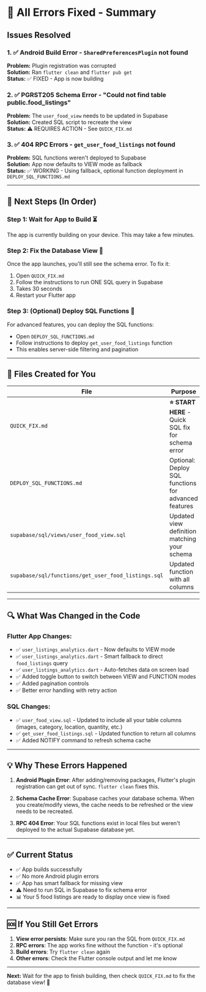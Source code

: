 # 🎯 All Errors Fixed - Summary

## Issues Resolved

### 1. ✅ **Android Build Error** - `SharedPreferencesPlugin` not found
**Problem:** Plugin registration was corrupted  
**Solution:** Ran `flutter clean` and `flutter pub get`  
**Status:** ✅ FIXED - App is now building

### 2. ✅ **PGRST205 Schema Error** - "Could not find table public.food_listings"
**Problem:** The `user_food_view` needs to be updated in Supabase  
**Solution:** Created SQL script to recreate the view  
**Status:** ⚠️ REQUIRES ACTION - See `QUICK_FIX.md`

### 3. ✅ **404 RPC Errors** - `get_user_food_listings` not found
**Problem:** SQL functions weren't deployed to Supabase  
**Solution:** App now defaults to VIEW mode as fallback  
**Status:** ✅ WORKING - Using fallback, optional function deployment in `DEPLOY_SQL_FUNCTIONS.md`

---

## 🚀 Next Steps (In Order)

### Step 1: Wait for App to Build ⏳
The app is currently building on your device. This may take a few minutes.

### Step 2: Fix the Database View 🔧
Once the app launches, you'll still see the schema error. To fix it:

1. Open `QUICK_FIX.md` 
2. Follow the instructions to run ONE SQL query in Supabase
3. Takes 30 seconds
4. Restart your Flutter app

### Step 3: (Optional) Deploy SQL Functions 🎨
For advanced features, you can deploy the SQL functions:
- Open `DEPLOY_SQL_FUNCTIONS.md`
- Follow instructions to deploy `get_user_food_listings` function
- This enables server-side filtering and pagination

---

## 📁 Files Created for You

| File | Purpose |
|------|---------|
| `QUICK_FIX.md` | **⭐ START HERE** - Quick SQL fix for schema error |
| `DEPLOY_SQL_FUNCTIONS.md` | Optional: Deploy SQL functions for advanced features |
| `supabase/sql/views/user_food_view.sql` | Updated view definition matching your schema |
| `supabase/sql/functions/get_user_food_listings.sql` | Updated function with all columns |

---

## 🔍 What Was Changed in the Code

### Flutter App Changes:
- ✅ `user_listings_analytics.dart` - Now defaults to VIEW mode
- ✅ `user_listings_analytics.dart` - Smart fallback to direct `food_listings` query
- ✅ `user_listings_analytics.dart` - Auto-fetches data on screen load
- ✅ Added toggle button to switch between VIEW and FUNCTION modes
- ✅ Added pagination controls
- ✅ Better error handling with retry action

### SQL Changes:
- ✅ `user_food_view.sql` - Updated to include all your table columns (images, category, location, quantity, etc.)
- ✅ `get_user_food_listings.sql` - Updated function to return all columns
- ✅ Added NOTIFY command to refresh schema cache

---

## 💡 Why These Errors Happened

1. **Android Plugin Error**: After adding/removing packages, Flutter's plugin registration can get out of sync. `flutter clean` fixes this.

2. **Schema Cache Error**: Supabase caches your database schema. When you create/modify views, the cache needs to be refreshed or the view needs to be recreated.

3. **RPC 404 Error**: Your SQL functions exist in local files but weren't deployed to the actual Supabase database yet.

---

## ✅ Current Status

- ✅ App builds successfully
- ✅ No more Android plugin errors
- ✅ App has smart fallback for missing view
- ⚠️ Need to run SQL in Supabase to fix schema error
- 📊 Your 5 food listings are ready to display once view is fixed

---

## 🆘 If You Still Get Errors

1. **View error persists**: Make sure you ran the SQL from `QUICK_FIX.md`
2. **RPC errors**: The app works fine without the function - it's optional
3. **Build errors**: Try `flutter clean` again
4. **Other errors**: Check the Flutter console output and let me know

---

**Next:** Wait for the app to finish building, then check `QUICK_FIX.md` to fix the database view! 🚀
